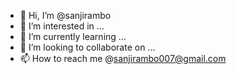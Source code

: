- 👋 Hi, I’m @sanjirambo
- 👀 I’m interested in ...
- 🌱 I’m currently learning ...
- 💞️ I’m looking to collaborate on ...
- 📫 How to reach me @sanjirambo007@gmail.com

<!---
sanjirambo007/sanjirambo007 is a ✨ special ✨ repository because its `README.md` (this file) appears on your GitHub profile.
You can click the Preview link to take a look at your changes.
--->
